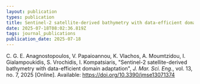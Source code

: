 ```yaml
---
layout: publication
types: publication
title: Sentinel-2 satellite-derived bathymetry with data-efficient domain adaptation
date: 2025-07-18T08:02:36.819Z
tags: journal_publications
publication_date: 2025-07-18
---
```

C. G. E. Anagnostopoulos, V. Papaioannou, K. Vlachos, A. Moumtzidou, I. Gialampoukidis, S. Vrochidis, I. Kompatsiaris, "Sentinel-2 satellite-derived bathymetry with data-efficient domain adaptation", *J. Mar. Sci. Eng*., vol. 13, no. 7, 2025 \[Online]. Available: <https://doi.org/10.3390/jmse13071374>